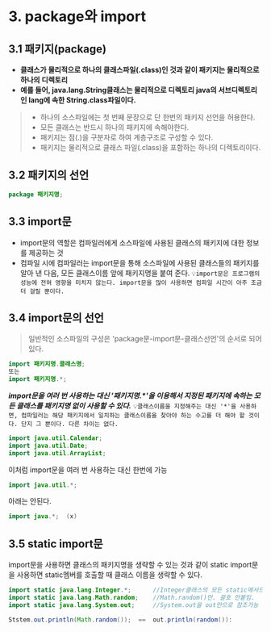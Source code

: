 # 3. package와 import
## 3.1 패키지(package)
- **클래스가 물리적으로 하나의 클래스파일(.class)인 것과 같이 패키지는 물리적으로 하나의 디렉토리**
- **예를 들어, java.lang.String클래스는 물리적으로 디렉토리 java의 서브디렉토리인 lang에 속한 String.class파일이다.**
>- 하나의 소스파일에는 첫 번째 문장으로 단 한번의 패키지 선언을 허용한다.
>- 모든 클래스는 반드시 하나의 패키지에 속해야한다.
>- 패키지는 점(.)을 구분자로 하여 계층구조로 구성할 수 있다.
>- 패키지는 물리적으로 클래스 파일(.class)을 포함하는 하나의 디렉토리이다.

## 3.2 패키지의 선언
```java
package 패키지명;
```

## 3.3 import문
- import문의 역할은 컴파일러에게 소스파일에 사용된 클래스의 패키지에 대한 정보를 제공하는 것
- 컴파일 시에 컴파일러는 import문을 통해 소스파일에 사용된 클래스들의 패키지를 알아 낸 다음, 모든 클래스이름 앞에 패키지명을 붙여 준다.
  `💡import문은 프로그램의 성능에 전혀 영향을 미치지 않는다. import문을 많이 사용하면 컴파일 시간이 아주 조금 더 걸릴 뿐이다.`

## 3.4 import문의 선언
>일반적인 소스파일의 구성은 'package문-import문-클래스선언'의 순서로 되어 있다.

```java
import 패키지명.클래스명;
또는
import 패키지명.*;

```

_**import문을 여러 번 사용하는 대신 '패키지명.*'을 이용해서 지정된 패키지에 속하는 모든 클래스를 패키지명 없이 사용할 수 있다.**_
`💡클래스이름을 지정해주는 대신 '*'을 사용하면, 컴파일러는 해당 패키지에서 일치하는 클래스이름을 찾아야 하는 수고를 더 해야 할 것이다. 단지 그 뿐이다. 다른 차이는 없다.`

```java
import java.util.Calendar;
import java.util.Date;
import java.util.ArrayList;
```
이처럼 import문을 여러 번 사용하는 대신 한번에 가능
```java
import java.util.*;
```
아래는 안된다.
```java
import java.*;  (x)
```

## 3.5 static import문
import문을 사용하면 클래스의 패키지명을 생략할 수 있는 것과 같이 static import문을 사용하면 static멤버를 호출할 때 클래스 이름을 생략할 수 있다.

```java
import static java.lang.Integer.*;		//Integer클래스의 모든 static메서드
import static java.lang.Math.random;	//Math.random()만. 괄호 안붙임.
import static java.lang.System.out;		//System.out을 out만으로 참조가능

Ststem.out.println(Math.random());  ==  out.println(random()):
```


